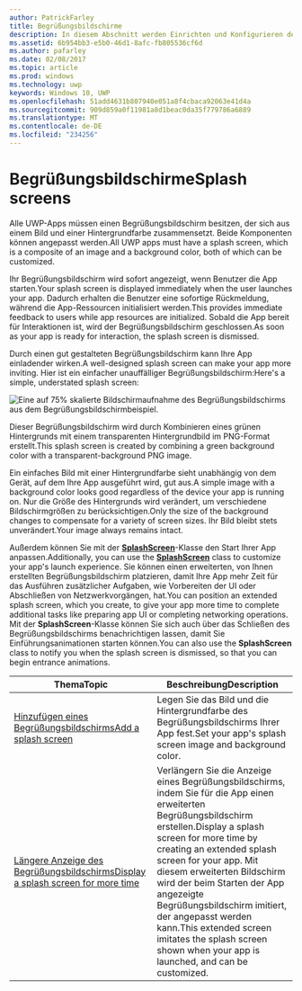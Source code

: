 ```yaml
---
author: PatrickFarley
title: Begrüßungsbildschirme
description: In diesem Abschnitt werden Einrichten und Konfigurieren des Begrüßungsbildschirms einer App beschrieben.
ms.assetid: 6b954bb3-e5b0-46d1-8afc-fb805536cf6d
ms.author: pafarley
ms.date: 02/08/2017
ms.topic: article
ms.prod: windows
ms.technology: uwp
keywords: Windows 10, UWP
ms.openlocfilehash: 51add4631b807940e051a8f4cbaca92063e41d4a
ms.sourcegitcommit: 909d859a0f11981a8d1beac0da35f779786a6889
ms.translationtype: MT
ms.contentlocale: de-DE
ms.locfileid: "234256"
---
```

# <a name="splash-screens"></a><span data-ttu-id="428a7-104">Begrüßungsbildschirme</span><span class="sxs-lookup"><span data-stu-id="428a7-104">Splash screens</span></span>

<span data-ttu-id="428a7-105">Alle UWP-Apps müssen einen Begrüßungsbildschirm besitzen, der sich aus einem Bild und einer Hintergrundfarbe zusammensetzt. Beide Komponenten können angepasst werden.</span><span class="sxs-lookup"><span data-stu-id="428a7-105">All UWP apps must have a splash screen, which is a composite of an image and a background color, both of which can be customized.</span></span>

<span data-ttu-id="428a7-106">Ihr Begrüßungsbildschirm wird sofort angezeigt, wenn Benutzer die App starten.</span><span class="sxs-lookup"><span data-stu-id="428a7-106">Your splash screen is displayed immediately when the user launches your app.</span></span> <span data-ttu-id="428a7-107">Dadurch erhalten die Benutzer eine sofortige Rückmeldung, während die App-Ressourcen initialisiert werden.</span><span class="sxs-lookup"><span data-stu-id="428a7-107">This provides immediate feedback to users while app resources are initialized.</span></span> <span data-ttu-id="428a7-108">Sobald die App bereit für Interaktionen ist, wird der Begrüßungsbildschirm geschlossen.</span><span class="sxs-lookup"><span data-stu-id="428a7-108">As soon as your app is ready for interaction, the splash screen is dismissed.</span></span>

<span data-ttu-id="428a7-109">Durch einen gut gestalteten Begrüßungsbildschirm kann Ihre App einladender wirken.</span><span class="sxs-lookup"><span data-stu-id="428a7-109">A well-designed splash screen can make your app more inviting.</span></span> <span data-ttu-id="428a7-110">Hier ist ein einfacher unauffälliger Begrüßungsbildschirm:</span><span class="sxs-lookup"><span data-stu-id="428a7-110">Here's a simple, understated splash screen:</span></span>

![Eine auf 75% skalierte Bildschirmaufnahme des Begrüßungsbildschirms aus dem Begrüßungsbildschirmbeispiel.](images/regularsplashscreen.png)

<span data-ttu-id="428a7-112">Dieser Begrüßungsbildschirm wird durch Kombinieren eines grünen Hintergrunds mit einem transparenten Hintergrundbild im PNG-Format erstellt.</span><span class="sxs-lookup"><span data-stu-id="428a7-112">This splash screen is created by combining a green background color with a transparent-background PNG image.</span></span>

<span data-ttu-id="428a7-113">Ein einfaches Bild mit einer Hintergrundfarbe sieht unabhängig von dem Gerät, auf dem Ihre App ausgeführt wird, gut aus.</span><span class="sxs-lookup"><span data-stu-id="428a7-113">A simple image with a background color looks good regardless of the device your app is running on.</span></span> <span data-ttu-id="428a7-114">Nur die Größe des Hintergrunds wird verändert, um verschiedene Bildschirmgrößen zu berücksichtigen.</span><span class="sxs-lookup"><span data-stu-id="428a7-114">Only the size of the background changes to compensate for a variety of screen sizes.</span></span> <span data-ttu-id="428a7-115">Ihr Bild bleibt stets unverändert.</span><span class="sxs-lookup"><span data-stu-id="428a7-115">Your image always remains intact.</span></span>

<span data-ttu-id="428a7-116">Außerdem können Sie mit der [**SplashScreen**](https://msdn.microsoft.com/library/windows/apps/br224763)-Klasse den Start Ihrer App anpassen.</span><span class="sxs-lookup"><span data-stu-id="428a7-116">Additionally, you can use the [**SplashScreen**](https://msdn.microsoft.com/library/windows/apps/br224763) class to customize your app's launch experience.</span></span> <span data-ttu-id="428a7-117">Sie können einen erweiterten, von Ihnen erstellten Begrüßungsbildschirm platzieren, damit Ihre App mehr Zeit für das Ausführen zusätzlicher Aufgaben, wie Vorbereiten der UI oder Abschließen von Netzwerkvorgängen, hat.</span><span class="sxs-lookup"><span data-stu-id="428a7-117">You can position an extended splash screen, which you create, to give your app more time to complete additional tasks like preparing app UI or completing networking operations.</span></span> <span data-ttu-id="428a7-118">Mit der **SplashScreen**-Klasse können Sie sich auch über das Schließen des Begrüßungsbildschirms benachrichtigen lassen, damit Sie Einführungsanimationen starten können.</span><span class="sxs-lookup"><span data-stu-id="428a7-118">You can also use the **SplashScreen** class to notify you when the splash screen is dismissed, so that you can begin entrance animations.</span></span>

| <span data-ttu-id="428a7-119">Thema</span><span class="sxs-lookup"><span data-stu-id="428a7-119">Topic</span></span> | <span data-ttu-id="428a7-120">Beschreibung</span><span class="sxs-lookup"><span data-stu-id="428a7-120">Description</span></span> |
|-------|-------------|
| [<span data-ttu-id="428a7-121">Hinzufügen eines Begrüßungsbildschirms</span><span class="sxs-lookup"><span data-stu-id="428a7-121">Add a splash screen</span></span>](add-a-splash-screen.md) | <span data-ttu-id="428a7-122">Legen Sie das Bild und die Hintergrundfarbe des Begrüßungsbildschirms Ihrer App fest.</span><span class="sxs-lookup"><span data-stu-id="428a7-122">Set your app's splash screen image and background color.</span></span> |
| [<span data-ttu-id="428a7-123">Längere Anzeige des Begrüßungsbildschirms</span><span class="sxs-lookup"><span data-stu-id="428a7-123">Display a splash screen for more time</span></span>](create-a-customized-splash-screen.md) | <span data-ttu-id="428a7-124">Verlängern Sie die Anzeige eines Begrüßungsbildschirms, indem Sie für die App einen erweiterten Begrüßungsbildschirm erstellen.</span><span class="sxs-lookup"><span data-stu-id="428a7-124">Display a splash screen for more time by creating an extended splash screen for your app.</span></span> <span data-ttu-id="428a7-125">Mit diesem erweiterten Bildschirm wird der beim Starten der App angezeigte Begrüßungsbildschirm imitiert, der angepasst werden kann.</span><span class="sxs-lookup"><span data-stu-id="428a7-125">This extended screen imitates the splash screen shown when your app is launched, and can be customized.</span></span> |